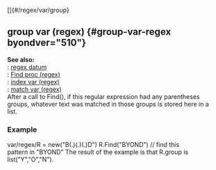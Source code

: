 []{#/regex/var/group}    
## group var (regex) {#group-var-regex byondver="510"}    
**See also:**    
:   [regex datum](ref/regex)    
:   [Find proc (regex)](ref/regex/proc/Find)    
:   [index var (regex)](ref/regex/var/index)    
:   [match var (regex)](ref/regex/var/match)    
After a call to Find(), if this regular expression had any parentheses    
groups, whatever text was matched in those groups is stored here in a    
list.    
### Example    
var/regex/R = new(\"B(.)(.)(.)D\") R.Find(\"BYOND\") // find this    
pattern in \"BYOND\" The result of the example is that R.group is    
list(\"Y\",\"O\",\"N\").  